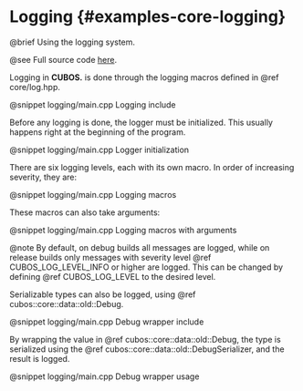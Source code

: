 # Logging {#examples-core-logging}

@brief Using the logging system.

@see Full source code [here](https://github.com/GameDevTecnico/cubos/tree/main/core/samples/logging).

Logging in **CUBOS.** is done through the logging macros defined in @ref core/log.hpp.

@snippet logging/main.cpp Logging include

Before any logging is done, the logger must be initialized.
This usually happens right at the beginning of the program.

@snippet logging/main.cpp Logger initialization

There are six logging levels, each with its own macro.
In order of increasing severity, they are:

@snippet logging/main.cpp Logging macros

These macros can also take arguments:

@snippet logging/main.cpp Logging macros with arguments

@note By default, on debug builds all messages are logged, while on release builds only messages with
severity level @ref CUBOS_LOG_LEVEL_INFO or higher are logged. This can be changed by defining
@ref CUBOS_LOG_LEVEL to the desired level.

Serializable types can also be logged, using @ref cubos::core::data::old::Debug.

@snippet logging/main.cpp Debug wrapper include

By wrapping the value in @ref cubos::core::data::old::Debug, the type is serialized using the
@ref cubos::core::data::old::DebugSerializer, and the result is logged.

@snippet logging/main.cpp Debug wrapper usage